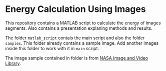 # Energy Calculation Using Images

This repository contains a MATLAB script to calculate the energy of images segments. Also contains a presentation explaning methods and results. 

The folder `matlab_script` contais the main script and also the folder `samples`. This folder already contains a sample image. Add another images inside this folder to work with it in `main` script.

The image sample contained in folder is from [NASA Image and Video Library](https://images.nasa.gov/details-GSFC_20171208_Archive_e001783).